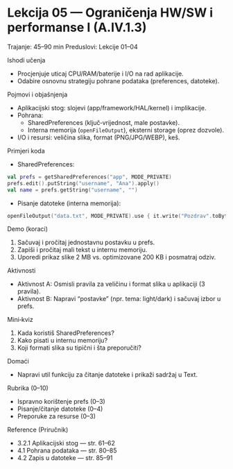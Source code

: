 # Lekcija 05 — Ograničenja HW/SW i performanse I (A.IV.1.3)

Trajanje: 45–90 min
Preduslovi: Lekcije 01–04

Ishodi učenja
- Procjenjuje uticaj CPU/RAM/baterije i I/O na rad aplikacije.
- Odabire osnovnu strategiju pohrane podataka (preferences, datoteke).

Pojmovi i objašnjenja
- Aplikacijski stog: slojevi (app/framework/HAL/kernel) i implikacije.
- Pohrana:
  - SharedPreferences (ključ‑vrijednost, male postavke).
  - Interna memorija (`openFileOutput`), eksterni storage (oprez dozvole).
- I/O i resursi: veličina slika, format (PNG/JPG/WEBP), keš.

Primjeri koda
- SharedPreferences:
```kotlin
val prefs = getSharedPreferences("app", MODE_PRIVATE)
prefs.edit().putString("username", "Ana").apply()
val name = prefs.getString("username", "")
```
- Pisanje datoteke (interna memorija):
```kotlin
openFileOutput("data.txt", MODE_PRIVATE).use { it.write("Pozdrav".toByteArray()) }
```

Demo (koraci)
1) Sačuvaj i pročitaj jednostavnu postavku u prefs.
2) Zapiši i pročitaj mali tekst u internu memoriju.
3) Uporedi prikaz slike 2 MB vs. optimizovane 200 KB i posmatraj odziv.

Aktivnosti
- Aktivnost A: Osmisli pravila za veličinu i format slika u aplikaciji (3 pravila).
- Aktivnost B: Napravi “postavke” (npr. tema: light/dark) i sačuvaj izbor u prefs.

Mini‑kviz
1) Kada koristiš SharedPreferences?
2) Kako pisati u internu memoriju?
3) Koji formati slika su tipični i šta preporučiti?

Domaći
- Napravi util funkciju za čitanje datoteke i prikaži sadržaj u Text.

Rubrika (0–10)
- Ispravno korištenje prefs (0–3)
- Pisanje/čitanje datoteke (0–4)
- Preporuke za resurse (0–3)

Reference (Priručnik)
- 3.2.1 Aplikacijski stog — str. 61–62
- 4.1 Pohrana podataka — str. 80–85
- 4.2 Zapis u datoteke — str. 85–91
